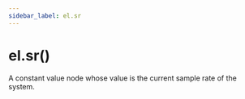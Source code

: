 ```yaml
---
sidebar_label: el.sr
---
```


# el.sr()

A constant value node whose value is the current sample rate of the system.
